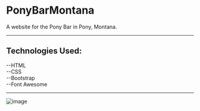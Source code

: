 # PonyBarMontana
A website for the Pony Bar in Pony, Montana.     

---
## Technologies Used:
--HTML  
--CSS  
--Bootstrap  
--Font Awesome    

---

![image](https://user-images.githubusercontent.com/48167135/74175126-05cd6a00-4bea-11ea-9ce0-690ec031ce82.png)

